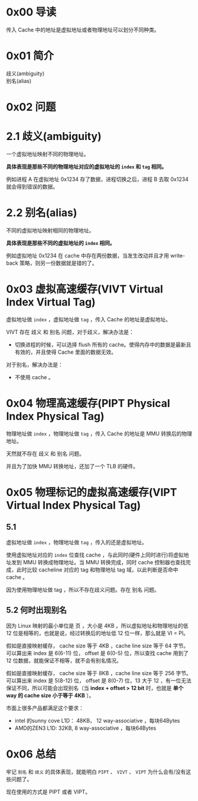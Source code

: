 # 0x00 导读

传入 Cache 中的地址是虚拟地址或者物理地址可以划分不同种类。

# 0x01 简介

歧义(ambiguity)   
别名(alias)

# 0x02 问题

# 2.1 歧义(ambiguity)

一个虚拟地址映射不同的物理地址。

**具体表现是那些不同的物理地址对应的虚拟地址的 `index` 和 `tag` 相同。**

例如进程 A 在虚拟地址 0x1234 存了数据，进程切换之后，进程 B 去取 0x1234 就会得到错误的数据。

# 2.2 别名(alias)

不同的虚拟地址映射相同的物理地址。

**具体表现是那些不同的虚拟地址的 `index` 相同。**

例如虚拟地址 0x1234 在 cache 中存在两份数据，当发生改动并且才用 write-back 策略，则另一份数据就是错的了。

# 0x03 虚拟高速缓存(VIVT Virtual Index Virtual Tag)

虚拟地址做 `index` ，虚拟地址做 `tag` ，传入 Cache 的地址是虚拟地址。

VIVT 存在 歧义 和 别名 问题，对于歧义，解决办法是：
- 切换进程的时候，可以选择 flush 所有的 cache。使得内存中的数据是最新且有效的，并且使得 Cache 里面的数据无效。

对于别名，解决办法是：
- 不使用 cache 。

# 0x04 物理高速缓存(PIPT Physical Index Physical Tag)

物理地址做 `index` ，物理地址做 `tag` ，传入 Cache 的地址是 MMU 转换后的物理地址。

天然就不存在 歧义 和 别名 问题。

并且为了加快 MMU 转换地址，还加了一个 TLB 的硬件。

# 0x05 物理标记的虚拟高速缓存(VIPT Virtual Index Physical Tag)

## 5.1

虚拟地址做 `index` ，物理地址做 `tag` ，传入的还是虚拟地址。

使用虚拟地址对应的 `index` 位查找 cache ，与此同时(硬件上同时进行)将虚拟地址发到 MMU 转换成物理地址。当 MMU 转换完成，同时 cache 控制器也查找完成，此时比较 cacheline 对应的 tag 和物理地址 tag 域，以此判断是否命中 cache 。

因为使用物理地址做 tag ，所以不存在歧义问题。存在 别名 问题。

## 5.2 何时出现别名

因为 Linux 映射的最小单位是 页 ，大小是 4KB 。所以虚拟地址和物理地址的低 12 位是相等的，也就是说，经过转换后的地址低 12 位一样，那么就是 VI = PI。

假如是直接映射缓存， cache size 等于 4KB ，cache line size 等于 64 字节。可以算出来 index 是 6(6-11) 位， offset 是 6(0-5) 位，所以查找 cache 用到了 12 位数据，就能保证不相等，就不会有别名情况。


假如是直接映射缓存， cache size 等于 8KB ，cache line size 等于 256 字节。可以算出来 index 是 5(8-12) 位， offset 是 8(0-7) 位，13 大于 12 ，有一位无法保证不同，所以可能会出现别名（当 **index + offset > 12 bit** 时，也就是 **单个 way 的 cache size 小于等于 4KB** ）。

市面上很多产品都满足这个要求：
- intel 的sunny cove L1D： 48KB， 12 way-associative ，每块64Bytes
- AMD的ZEN3 L1D: 32KB, 8 way-associative ，每块64Bytes

# 0x06 总结

牢记 `别名` 和 `歧义` 的具体表现，就能明白 `PIPT` 、 `VIVT` 、 `VIPT` 为什么会有/没有这些问题了。

现在使用的方式是 PIPT 或者 VIPT。